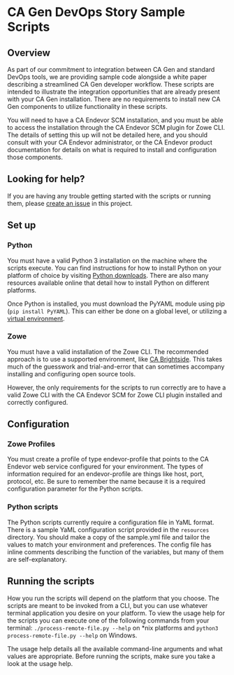 # CA Gen DevOps Story Sample Scripts

## Overview

As part of our commitment to integration between CA Gen and standard DevOps tools, we are providing sample code
alongside a white paper describing a streamlined CA Gen developer workflow. These scripts are intended to illustrate the
integration opportunities that are already present with your CA Gen installation. There are no requirements to install
new CA Gen components to utilize functionality in these scripts.

You will need to have a CA Endevor SCM installation, and you must be able to access the installation through the CA
Endevor SCM plugin for Zowe CLI. The details of setting this up will not be detailed here, and you should consult with
your CA Endevor administrator, or the CA Endevor product documentation for details on what is required to install and
configuration those components.

## Looking for help?

If you are having any trouble getting started with the scripts or running them, please
[create an issue](https://github.com/BroadcomMFD/zowe-cli-broadcom-product-scripts/issues) in this project.

## Set up

### Python

You must have a valid Python 3 installation on the machine where the scripts execute. You can find instructions for how
to install Python on your platform of choice by visiting [Python downloads](https://www.python.org/downloads). There are also many resources
available online that detail how to install Python on different platforms.

Once Python is installed, you must download the PyYAML module using pip (<code>pip install PyYAML</code>). This can
either be done on a global level, or utilizing a [virtual environment](https://docs.python.org/3/library/venv.html).

### Zowe

You must have a valid installation of the Zowe CLI. The recommended approach is to use a supported environment, like [CA
Brightside](https://www.broadcom.com/products/mainframe/application-development/brightside). This takes much of the
guesswork and trial-and-error that can sometimes accompany installing and configuring open source tools.

However, the only requirements for the scripts to run correctly are to have a valid Zowe CLI with the CA Endevor SCM for
Zowe CLI plugin installed and correctly configured.

## Configuration

### Zowe Profiles

You must create a profile of type endevor-profile that points to the CA Endevor web service configured for your
environment. The types of information required for an endevor-profile are things like host, port, protocol, etc. Be sure
to remember the name because it is a required configuration parameter for the Python scripts.

### Python scripts

The Python scripts currently require a configuration file in YaML format. There is a sample YaML configuration script
provided in the <code>resources</code> directory. You should make a copy of the sample.yml file and tailor the values to
match your environment and preferences. The config file has inline comments describing the function of the variables,
but many of them are self-explanatory.

## Running the scripts

How you run the scripts will depend on the platform that you choose. The scripts are meant to be invoked from a CLI, but
you can use whatever terminal application you desire on your platform. To view the usage help for the scripts you can
execute one of the following commands from your terminal:
<code>./process-remote-file.py --help</code> on *nix platforms and <code>python3 process-remote-file.py --help</code>
on Windows.

The usage help details all the available command-line arguments and what values are appropriate. Before running the
scripts, make sure you take a look at the usage help.
